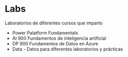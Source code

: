 # Labs
Laboratorios de diferentes cursos que imparto

- Power Palatform Fundamentals
- AI 900 Fundamentos de inteligencia artificial
- DP 900 Fundamentos de Datos en Azure
- Data - Datos para diferentes laboratorios y prácticas
